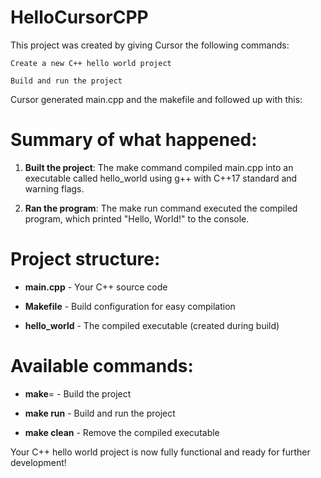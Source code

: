 # HelloCursorCPP

This project was created by giving Cursor the following commands:

```
Create a new C++ hello world project ​

Build and run the project
```


Cursor generated main.cpp and the makefile and followed up with this:

# Summary of what happened:​

1. **Built the project**: The make command compiled main.cpp into an executable
called hello_world using g++ with C++17 standard and warning flags.​

2. **Ran the program**: The make run command executed the compiled program, which printed
"Hello, World!" to the console.​

# Project structure:​

* **main.cpp** - Your C++ source code​

* **Makefile** - Build configuration for easy compilation​

* **hello_world** - The compiled executable (created during build)​

# Available commands:​

* **make**= - Build the project​

* **make run** - Build and run the project​

* **make clean** - Remove the compiled executable​

Your C++ hello world project is now fully functional and ready for further development!​